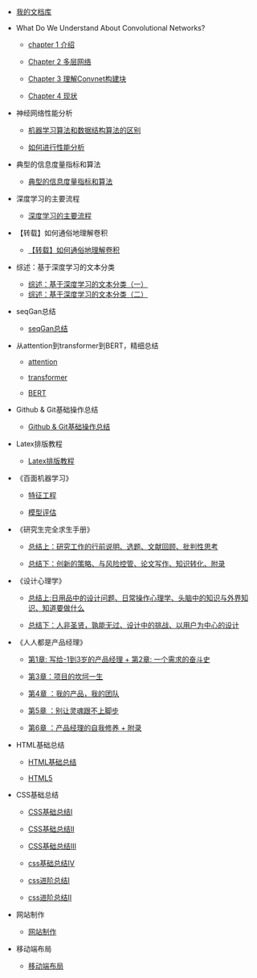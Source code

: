 - [我的文档库](README.md)

- What Do We Understand About Convolutional Networks?

  - [chapter 1 介绍](What_do_we_know_about_CN/page1.md)

  - [Chapter 2 多层网络](What_do_we_know_about_CN/page2.md)

  - [Chapter 3 理解Convnet构建块](What_do_we_know_about_CN/page3.md)

  - [Chapter 4 现状](What_do_we_know_about_CN/page4.md)

- 神经网络性能分析

  - [机器学习算法和数据结构算法的区别](deep_learning/page5.md)

  - [如何进行性能分析](deep_learning/page6.md)

- 典型的信息度量指标和算法

  - [典型的信息度量指标和算法](page7.md)

- 深度学习的主要流程

  - [深度学习的主要流程](deep_learning/page11.md)

- 【转载】如何通俗地理解卷积

  - [【转载】如何通俗地理解卷积](deep_learning/page12.md)

- 综述：基于深度学习的文本分类

  - [综述：基于深度学习的文本分类（一）](deep_learning/DL_TC.md)
  - [综述：基于深度学习的文本分类（二）](deep_learning/DL_TC2.md)

- seqGan总结

  - [seqGan总结](pageseqgan.md)

- 从attention到transformer到BERT，精细总结

  - [attention](bert/attention.md)

  - [transformer](bert/transformer.md)

  - [BERT](bert/BERT.md)

- Github & Git基础操作总结

  - [Github & Git基础操作总结](page14.md)

- Latex排版教程

  - [Latex排版教程](latex.md)

- 《百面机器学习》

  - [特征工程](machine_learning/a.md)

  - [模型评估](machine_learning/b.md)

- 《研究生完全求生手册》

  - [总结上：研究工作的行前说明、选题、文献回顾、批判性思考](Complete_Survival_Handbook/page8.md)

  - [总结下：创新的策略、与风险控管、论文写作、知识转化、附录](Complete_Survival_Handbook/page9.md)

- 《设计心理学》

  - [总结上:日用品中的设计问题、日常操作心理学、头脑中的知识与外界知识、知道要做什么](Design_Psychology/page10.md)

  - [总结下：人非圣贤，孰能无过、设计中的挑战、以用户为中心的设计](Design_Psychology/page13.md)

- 《人人都是产品经理》

  - [第1章: 写给-1到3岁的产品经理 + 第2章: 一个需求的奋斗史](renren/pagerr.md)

  - [第3章：项目的坎坷一生](renren/pagerr2.md)

  - [第4章 ：我的产品，我的团队](renren/pagerr3.md)

  - [第5章 ：别让灵魂跟不上脚步](renren/pagerr4.md)

  - [第6章 ：产品经理的自我修养 + 附录](renren/pagerr5.md)

- HTML基础总结

  - [HTML基础总结](html/html.md)

  - [HTML5](html/html2.md)

- CSS基础总结

  - [CSS基础总结Ⅰ](css/css1.md)

  - [CSS基础总结Ⅱ](css/css2.md)

  - [CSS基础总结Ⅲ](css/css3.md)

  - [css基础总结Ⅳ](css/css4.md)

  - [css进阶总结Ⅰ](css/css5.md)

  - [css进阶总结Ⅱ](css/css6.md)

- 网站制作

  - [网站制作](web.md)

- 移动端布局

  - [移动端布局](mobile.md)

